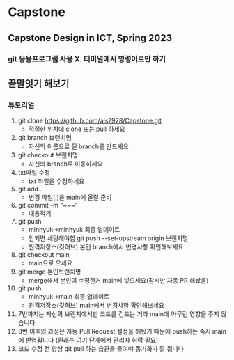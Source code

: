 # Capstone
Capstone Design in ICT, Spring 2023
---
### git 응용프로그램 사용 X. 터미널에서 명령어로만 하기
## 끝말잇기 해보기
### 튜토리얼
1. git clone https://github.com/als7928/Capstone.git
   - 적절한 위치에 clone 또는 pull 하세요
2. git branch 브랜치명
   - 자신의 이름으로 된 branch를 만드세요
3. git checkout 브랜치명
   - 자신의 branch로 이동하세요
4. txt파일 수정
   - txt 파일을 수정하세요
5. git add .
   - 변경 파일(.)을 main에 올릴 준비
6. git commit -m "~~~"
   - 내용적기
7. git push
   - minhyuk->minhyuk 최종 업데이트
   - 안되면 세팅해야함 git push --set-upstream origin 브랜치명
   - 원격저장소(깃허브) 본인 branch에서 변경사항 확인해보세요
8. git checkout main
   - main으로 오세요
9.  git merge 본인브랜치명
    - merge해서 본인이 수정한거 main에 넣으세요(잠시만 자동 PR 해놨음)
10. git push
    - minhyuk->main 최종 업데이트
    - 원격저장소(깃허브) main에서 변경사항 확인해보세요
11. 7번까지는 자신의 브랜치에서만 코드를 건드는 거라 main에 아무런 영향을 주지 않습니다
12. 8번 이후의 과정은 자동 Pull Request 설정을 해놨기 때문에 push하는 즉시 main에 반영됩니다 (원래는 여기 단계에서 관리자 허락 필요)
13. 코드 수정 전 항상 git pull 하는 습관을 들여야 동기화가 잘 됩니다
